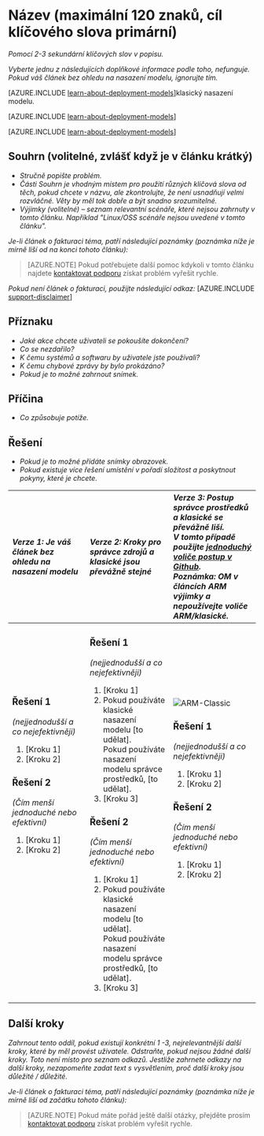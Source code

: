 <properties
   pageTitle="Název stránky, která se zobrazí v prohlížeče karta a výsledky hledání"
   description="Článek popis, který se zobrazí na úvodní stránky a ve většině výsledků hledání"
   services="service-name"
   documentationCenter="dev-center-name"
   authors="GitHub-alias-of-only-one-author"
   manager="manager-alias"
   editor=""
   tags="comma-separates-additional-tags-if-required"/>

<tags
   ms.service="required"
   ms.devlang="may be required"
   ms.topic="article"
   ms.tgt_pltfrm="may be required"
   ms.workload="required"
   ms.date="mm/dd/yyyy"
   ms.author="Your MSFT alias or your full email address;semicolon separates two or more"/>

# <a name="title-maximum-120-characters-target-the-primary-keyword"></a>Název (maximální 120 znaků, cíl klíčového slova primární)

_Pomocí 2-3 sekundární klíčových slov v popisu._

_Vyberte jednu z následujících doplňkové informace podle toho, nefunguje. Pokud váš článek bez ohledu na nasazení modelu, ignorujte tím._

[AZURE.INCLUDE [learn-about-deployment-models](../../includes/learn-about-deployment-models-rm-include.md)]klasický nasazení modelu.

[AZURE.INCLUDE [learn-about-deployment-models](../../includes/learn-about-deployment-models-classic-include.md)]

[AZURE.INCLUDE [learn-about-deployment-models](../../learn-about-deployment-models-both-include.md)]

## <a name="summary-optional-especially-when-the-article-is-short"></a>Souhrn (volitelné, zvlášť když je v článku krátký)

- _Stručně popište problém._
- _Části Souhrn je vhodným místem pro použití různých klíčová slova od těch, pokud chcete v názvu, ale zkontrolujte, že není usnadňují velmi rozvláčné. Věty by měl tok dobře a být snadno srozumitelné._
- _Výjimky (volitelné) – seznam relevantní scénáře, které nejsou zahrnuty v tomto článku. Například "Linux/OSS scénáře nejsou uvedené v tomto článku"._

_Je-li článek o fakturaci téma, patří následující poznámky (poznámka níže je mírně liší od na konci tohoto článku):_
> [AZURE.NOTE] Pokud potřebujete další pomoc kdykoli v tomto článku najdete [kontaktovat podporu](https://portal.azure.com/?#blade/Microsoft_Azure_Support/HelpAndSupportBlade) získat problém vyřešit rychle.

_Pokud není článek o fakturaci, použijte následující odkaz:_
[AZURE.INCLUDE [support-disclaimer](../../includes/support-disclaimer.md)]

## <a name="symptom"></a>Příznaku

- _Jaké akce chcete uživateli se pokoušíte dokončení?_
- _Co se nezdařilo?_
- _K čemu systémů a softwaru by uživatele jste používali?_
- _K čemu chybové zprávy by bylo prokázáno?_
- _Pokud je to možné zahrnout snímek._

## <a name="cause"></a>Příčina

- _Co způsobuje potíže._

## <a name="solution"></a>Řešení

- _Pokud je to možné přidáte snímky obrazovek._
- _Pokud existuje více řešení umístění v pořadí složitost a poskytnout pokyny, které je chcete._

| <em>Verze 1: Je váš článek bez ohledu na nasazení modelu</em> | <em>Verze 2: Kroky pro správce zdrojů a klasické jsou převážně stejné</em> | <em>Verze 3: Postup správce prostředků a klasické se převážně liší. <br />V tomto případě použijte <a href="https://github.com/Azure/azure-content-pr/blob/master/contributor-guide/custom-markdown-extensions.md#simple-selectors">jednoduchý voliče postup v Github</a>. <br />Poznámka: OM v článcích ARM výjimky a nepoužívejte voliče ARM/klasické.</em> |
|:------------------------------------------------------|:-----------------------------------------------------------|:----------------------------------------------------------------------------------------------------------------------------------------------------------------------------|
| <p><h3>Řešení 1</h3><em>(nejjednodušší a co nejefektivněji)</em></p><ol><li>[Kroku 1]</li><li>[Kroku 2]</li></ol><p><h3>Řešení 2</h3><em>(Čím menší jednoduché nebo efektivní)</em></p><ol><li>[Kroku 1]</li><li>[Kroku 2]</li></ol><br /><br /><br /><br /><br /><br /><br /><br /> | <p><h3>Řešení 1</h3><em>(nejjednodušší a co nejefektivněji)</em></p><ol><li>[Kroku 1]</li><li>Pokud používáte klasické nasazení modelu [to udělat].<br />Pokud používáte nasazení modelu správce prostředků, [to udělat].</li><li>[Kroku 3]</li></ol><p><h3>Řešení 2</h3><em>(Čím menší jednoduché nebo efektivní)</em></p><ol><li>[Kroku 1]</li><li>Pokud používáte klasické nasazení modelu [to udělat].<br />Pokud používáte nasazení modelu správce prostředků, [to udělat].</li><li>[Kroku 3]</li></ol> | <img src="media/markdown-template-for-support-articles-symptom-cause-resolution/rm-classic.png" alt="ARM-Classic"><p><h3>Řešení 1</h3><em>(nejjednodušší a co nejefektivněji)</em></p><ol><li>[Kroku 1]</li><li>[Kroku 2]</li></ol><p><h3>Řešení 2</h3><em>(Čím menší jednoduché nebo efektivní)</em></p><ol><li>[Kroku 1]</li><li>[Kroku 2]</li></ol><br /><br /><br /><br /> |

## <a name="next-steps"></a>Další kroky
_Zahrnout tento oddíl, pokud existují konkrétní 1 -3, nejrelevantnější další kroky, které by měl provést uživatele. Odstraňte, pokud nejsou žádné další kroky. Toto není místo pro seznam odkazů. Jestliže zahrnete odkazy na další kroky, nezapomeňte zadat text s vysvětlením, proč další kroky jsou důležité / důležité._

_Je-li článek o fakturaci téma, patří následující poznámky (poznámka níže je mírně liší od začátku tohoto článku):_
> [AZURE.NOTE] Pokud máte pořád ještě další otázky, přejděte prosím [kontaktovat podporu](https://portal.azure.com/?#blade/Microsoft_Azure_Support/HelpAndSupportBlade) získat problém vyřešit rychle.
